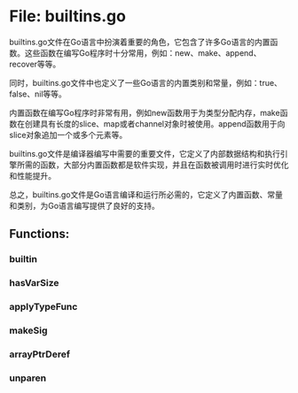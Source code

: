 # File: builtins.go

builtins.go文件在Go语言中扮演着重要的角色，它包含了许多Go语言的内置函数。这些函数在编写Go程序时十分常用，例如：new、make、append、recover等等。

同时，builtins.go文件中也定义了一些Go语言的内置类别和常量，例如：true、false、nil等等。

内置函数在编写Go程序时非常有用，例如new函数用于为类型分配内存，make函数在创建具有长度的slice、map或者channel对象时被使用。append函数用于向slice对象追加一个或多个元素等。

builtins.go文件是编译器编写中需要的重要文件，它定义了内部数据结构和执行引擎所需的函数，大部分内置函数都是软件实现，并且在函数被调用时进行实时优化和性能提升。

总之，builtins.go文件是Go语言编译和运行所必需的，它定义了内置函数、常量和类别，为Go语言编写提供了良好的支持。

## Functions:

### builtin





### hasVarSize





### applyTypeFunc





### makeSig





### arrayPtrDeref





### unparen





